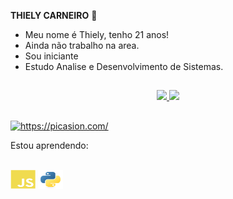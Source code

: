                                               
                                       
                                       
  **THIELY CARNEIRO**  💞️
 

- Meu nome é Thiely, tenho 21 anos!
- Ainda não trabalho na area.
- Sou iniciante
- Estudo Analise e Desenvolvimento de Sistemas.
##

<!---
Thi-Ely/Thi-Ely is a ✨ special ✨ repository because its `README.md` (this file) appears on your GitHub profile.
You can click the Preview link to take a look at your changes.
--->
##

<div align="center">
  <a href="https://github.com/rafaballerini">
  <img height="180em" src="https://github-readme-stats.vercel.app/api?username=thi-ely&show_icons=true&theme=dracula&include_all_commits=true&count_private=true"/>
  <img height="180em" src="https://github-readme-stats.vercel.app/api/top-langs/?username=thi-ely&layout=compact&langs_count=7&theme=dracula"/>
</div>

  ##
 
  <a href="https://picasion.com/"><img src="https://i.picasion.com/pic92/a5fb7bf51bc7d8a6302479716ab5b0ac.gif" width="300" height="300" border="0" alt="https://picasion.com/" /></a><br />
 
  Estou aprendendo: 
  <div style="display: inline_block"><br>
    <img align="center" alt="thi" height="30" width="40" src="https://raw.githubusercontent.com/devicons/devicon/master/icons/javascript/javascript-plain.svg">
    <img align="center" alt="Rafa-Python" height="30" width="40" src="https://raw.githubusercontent.com/devicons/devicon/master/icons/python/python-original.svg">      
    
 ##
 
